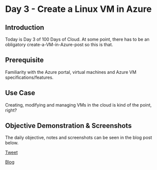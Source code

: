 # Day 3 - Create a Linux VM in Azure

## Introduction

Today is Day 3 of 100 Days of Cloud. At some point, there has to be an obligatory create-a-VM-in-Azure-post so this is that. 

## Prerequisite

Familiarity with the Azure portal, virtual machines and Azure VM specifications/features.

## Use Case

Creating, modifying and managing VMs in the cloud is kind of the point, right?

## Objective Demonstration & Screenshots

The daily objective, notes and screenshots can be seen in the blog post below.

[Tweet](https://twitter.com/LogPhile/status/1409629203801075733)

[Blog](https://logphile.com/2021/07/05/100daysofcloud-day-3-create-linux-vm/)
